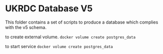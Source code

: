 # UKRDC Database V5 
This folder contains a set of scripts to produce a database which complies with the v5 schema.

to create external volume. 
`
docker volume create postgres_data
`

to start service
`
docker volume create postgres_data
`

